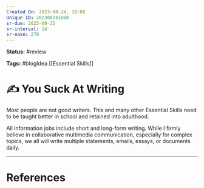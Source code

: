 ```yaml
---
Created On: 2023-08-24, 10:00
Unique ID: 202308241000
sr-due: 2023-09-25
sr-interval: 14
sr-ease: 270
---
```

**Status:** #review 

**Tags:**  #blogIdea  [[Essential Skills]]

# ✍️ You Suck At Writing

Most people are not good writers. This and many other Essential Skills need to be taught better in school and retained into adulthood. 

All information jobs include short and long-form writing. While I firmly believe in collaborative multimedia communication, especially for complex topics, we all will write multiple statements, emails, essays, or documents daily. 




---
# References

